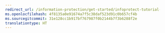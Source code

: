 ```yaml
---
redirect_url: /information-protection/get-started/infoprotect-tutorial-step4
ms.openlocfilehash: 4f8135a0e91674a7f5c38daf523d91c0b657cf4b
ms.sourcegitcommit: 31e128cc1b917bf767987f0b2144b7f3b6288f2e
translationtype: HT
---
```

